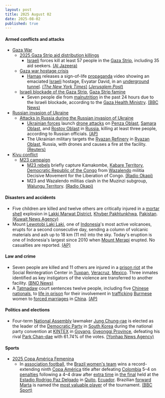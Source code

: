 ```yaml
---
layout: post
title: 2025 August 02
date: 2025-08-02
published: true
---
```



#### Armed conflicts and attacks

* [Gaza War](https://en.wikipedia.org/wiki/Gaza_War "Gaza War")
  * [2025 Gaza Strip aid distribution killings](https://en.wikipedia.org/wiki/2025_Gaza_Strip_aid_distribution_killings "2025 Gaza Strip aid distribution killings")
    * [Israeli](https://en.wikipedia.org/wiki/Israel "Israel") forces kill at least 57 people in the [Gaza Strip](https://en.wikipedia.org/wiki/Gaza_Strip "Gaza Strip"), including 35 aid seekers. [(Al Jazeera)](https://www.aljazeera.com/news/liveblog/2025/8/2/live-israeli-forces-kill-106-palestinians-in-one-day-of-attacks-on-gaza)
  * [Gaza war hostage crisis](https://en.wikipedia.org/wiki/Gaza_war_hostage_crisis "Gaza war hostage crisis")
    * [Hamas](https://en.wikipedia.org/wiki/Hamas "Hamas") releases a sign-of-life [propaganda](https://en.wikipedia.org/wiki/Propaganda "Propaganda") video showing an emaciated [Israeli](https://en.wikipedia.org/wiki/Israel "Israel") hostage, Evyatar David, in an [underground tunnel](https://en.wikipedia.org/wiki/Palestinian_tunnel_warfare_in_the_Gaza_Strip "Palestinian tunnel warfare in the Gaza Strip"). [(*The New York Times*)](https://www.nytimes.com/2025/08/02/world/europe/new-hostage-videos-sow-fear-and-horror-in-israel.html) [(*Jerusalem Post*)](https://www.jpost.com/israel-news/defense-news/article-862975)
  * [Israeli blockade of the Gaza Strip](https://en.wikipedia.org/wiki/Israeli_blockade_of_the_Gaza_Strip_%282023%E2%80%93present%29 "Israeli blockade of the Gaza Strip (2023–present)"), [Gaza Strip famine](https://en.wikipedia.org/wiki/Gaza_Strip_famine "Gaza Strip famine")
    * Seven people die from [malnutrition](https://en.wikipedia.org/wiki/Malnutrition "Malnutrition") in the past 24 hours due to the Israeli blockade, according to the [Gaza Health Ministry](https://en.wikipedia.org/wiki/Gaza_Health_Ministry "Gaza Health Ministry"). [(BBC News)](https://www.bbc.com/news/articles/cx2x813jm0zo)
* [Russian invasion of Ukraine](https://en.wikipedia.org/wiki/Russian_invasion_of_Ukraine "Russian invasion of Ukraine")
  * [Attacks in Russia during the Russian invasion of Ukraine](https://en.wikipedia.org/wiki/Attacks_in_Russia_during_the_Russian_invasion_of_Ukraine "Attacks in Russia during the Russian invasion of Ukraine")
    * [Ukrainian forces](https://en.wikipedia.org/wiki/Armed_Forces_of_Ukraine "Armed Forces of Ukraine") launch [drone attacks](https://en.wikipedia.org/wiki/Drone_warfare "Drone warfare") on [Penza Oblast](https://en.wikipedia.org/wiki/Penza_Oblast "Penza Oblast"), [Samara Oblast](https://en.wikipedia.org/wiki/Samara_Oblast "Samara Oblast"), and [Rostov Oblast](https://en.wikipedia.org/wiki/Rostov_Oblast "Rostov Oblast") in [Russia](https://en.wikipedia.org/wiki/Russia "Russia"), killing at least three people, according to Russian officials. [(AP)](https://apnews.com/article/russia-ukraine-war-drones-trump-witkoff-1626934143a1b25889238a0a62698fe2)
    * The Ukrainian military targets the [Ryazan Refinery](https://en.wikipedia.org/wiki/Ryazan_Refinery "Ryazan Refinery") in [Ryazan Oblast](https://en.wikipedia.org/wiki/Ryazan_Oblast "Ryazan Oblast"), Russia, with drones and causes a fire at the facility. [(Reuters)](https://www.reuters.com/business/aerospace-defense/ukraine-says-it-hit-russian-oil-facilities-military-airfield-2025-08-02/)
* [Kivu conflict](https://en.wikipedia.org/wiki/Kivu_conflict "Kivu conflict")
  * [M23 campaign](https://en.wikipedia.org/wiki/M23_campaign_%282022%E2%80%93present%29 "M23 campaign (2022–present)")
    * [M23 rebels](https://en.wikipedia.org/wiki/March_23_Movement "March 23 Movement") briefly capture Kamakombe, [Kabare Territory](https://en.wikipedia.org/wiki/Kabare_Territory "Kabare Territory"), [Democratic Republic of the Congo](https://en.wikipedia.org/wiki/Democratic_Republic_of_the_Congo "Democratic Republic of the Congo") from [Wazalendo](https://en.wikipedia.org/wiki/Wazalendo "Wazalendo") militia Decisive Movement for the Liberation of Congo. [(Radio Okapi)](https://www.radiookapi.net/2025/08/02/actualite/securite/reprise-des-combats-entre-m23-et-wazalendo-au-sud-kivu-malgre-laccord)
    * M23 and Wazalendo militias clash in the Muzinzi subgroup, [Walungu Territory](https://en.wikipedia.org/wiki/Walungu_Territory "Walungu Territory"). [(Radio Okapi)](https://www.radiookapi.net/2025/08/02/actualite/securite/reprise-des-combats-entre-m23-et-wazalendo-au-sud-kivu-malgre-laccord)

#### Disasters and accidents

* Five children are killed and twelve others are critically injured in a [mortar shell](https://en.wikipedia.org/wiki/Mortar_%28weapon%29 "Mortar (weapon)") explosion in [Lakki Marwat District](https://en.wikipedia.org/wiki/Lakki_Marwat_District "Lakki Marwat District"), [Khyber Pakhtunkhwa](https://en.wikipedia.org/wiki/Khyber_Pakhtunkhwa "Khyber Pakhtunkhwa"), [Pakistan](https://en.wikipedia.org/wiki/Pakistan "Pakistan"). [(Kuwait News Agency)](https://www.kuna.net.kw/ArticleDetails.aspx?id=3243148&Language=en)
* Mount [Lewotobi Laki Laki](https://en.wikipedia.org/wiki/Lewotobi "Lewotobi"), one of [Indonesia](https://en.wikipedia.org/wiki/Indonesia "Indonesia")'s most active volcanoes, erupts for a second consecutive day, sending a column of volcanic materials and ash up to 18 km (11 mi) into the sky. Today's eruption is one of Indonesia's largest since 2010 when [Mount Merapi](https://en.wikipedia.org/wiki/Mount_Merapi "Mount Merapi") erupted. No casualties are reported. [(AP)](https://apnews.com/article/indonesia-mount-lewotobi-laki-laki-volcano-eruption-59657396e52ec5b024ec257c35a79c79)

#### Law and crime

* Seven people are killed and 11 others are injured in a [prison riot](https://en.wikipedia.org/wiki/Prison_riot "Prison riot") at the Social Reintegration Center in [Tuxpan](https://en.wikipedia.org/wiki/Tuxpan "Tuxpan"), [Veracruz](https://en.wikipedia.org/wiki/Veracruz "Veracruz"), [Mexico](https://en.wikipedia.org/wiki/Mexico "Mexico"). Three inmates identified as key instigators of the violence are transferred to another facility. [(BNO News)](https://bnonews.com/index.php/2025/08/7-inmates-killed-11-injured-in-prison-riot-in-eastern-mexico/)
* A [Tatmadaw](https://en.wikipedia.org/wiki/Tatmadaw "Tatmadaw") court sentences twelve people, including five [Chinese nationals](https://en.wikipedia.org/wiki/Chinese_people "Chinese people"), to [life in prison](https://en.wikipedia.org/wiki/Life_in_prison "Life in prison") for their involvement in [trafficking](https://en.wikipedia.org/wiki/Human_trafficking "Human trafficking") [Burmese](https://en.wikipedia.org/wiki/Burmese_people "Burmese people") women to [forced marriages](https://en.wikipedia.org/wiki/Forced_marriage "Forced marriage") in [China](https://en.wikipedia.org/wiki/China "China"). [(AP)](https://apnews.com/article/myanmar-chinese-nationals-life-sentences-15388b68300bcd1303a9ee25d156818c)

#### Politics and elections

* Four-term [National Assembly](https://en.wikipedia.org/wiki/National_Assembly_%28South_Korea%29 "National Assembly (South Korea)") lawmaker [Jung Chung-rae](https://en.wikipedia.org/wiki/Jung_Chung-rae "Jung Chung-rae") is elected as the leader of the [Democratic Party](https://en.wikipedia.org/wiki/Democratic_Party_%28South_Korea%2C_2015%29 "Democratic Party (South Korea, 2015)") in [South Korea](https://en.wikipedia.org/wiki/South_Korea "South Korea") during the national party convention at [KINTEX](https://en.wikipedia.org/wiki/Korea_International_Exhibition_Center "Korea International Exhibition Center") in [Goyang](https://en.wikipedia.org/wiki/Goyang "Goyang"), [Gyeonggi Province](https://en.wikipedia.org/wiki/Gyeonggi_Province "Gyeonggi Province"), defeating his rival [Park Chan-dae](https://en.wikipedia.org/wiki/Park_Chan-dae_%28politician%29 "Park Chan-dae (politician)") with 61.74% of the votes. [(Yonhap News Agency)](https://en.yna.co.kr/view/AEN20250802002300315)

#### Sports

* [2025 Copa América Femenina](https://en.wikipedia.org/wiki/2025_Copa_Am%C3%A9rica_Femenina "2025 Copa América Femenina")
  * In [association football](https://en.wikipedia.org/wiki/Association_football "Association football"), the [Brazil women's team](https://en.wikipedia.org/wiki/Brazil_women%27s_national_football_team "Brazil women's national football team") wins a record-extending ninth [Copa América](https://en.wikipedia.org/wiki/Copa_Am%C3%A9rica_Femenina "Copa América Femenina") title after defeating [Colombia](https://en.wikipedia.org/wiki/Colombia_women%27s_national_football_team "Colombia women's national football team") 5–4 on [penalties](https://en.wikipedia.org/wiki/Penalty_shoot-out_%28association_football%29 "Penalty shoot-out (association football)") following a 4–4 draw after [extra time](https://en.wikipedia.org/wiki/Overtime_%28sports%29 "Overtime (sports)") in [the final](https://en.wikipedia.org/wiki/2025_Copa_Am%C3%A9rica_Femenina_final "2025 Copa América Femenina final") held at the [Estadio Rodrigo Paz Delgado](https://en.wikipedia.org/wiki/Estadio_Rodrigo_Paz_Delgado "Estadio Rodrigo Paz Delgado") in [Quito](https://en.wikipedia.org/wiki/Quito "Quito"), [Ecuador](https://en.wikipedia.org/wiki/Ecuador "Ecuador"). Brazilian [forward](https://en.wikipedia.org/wiki/Forward_%28football%29 "Forward (football)") [Marta](https://en.wikipedia.org/wiki/Marta_%28footballer%29 "Marta (footballer)") is named the [most valuable player](https://en.wikipedia.org/wiki/Most_valuable_player "Most valuable player") of the tournament. [(BBC Sport)](https://www.bbc.com/sport/football/articles/cger7lz31p5o)
